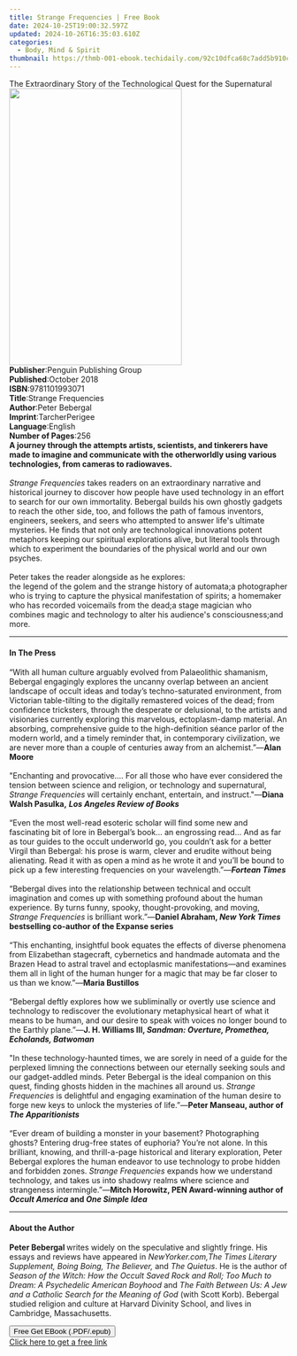 ```yaml
---
title: Strange Frequencies | Free Book
date: 2024-10-25T19:00:32.597Z
updated: 2024-10-26T16:35:03.610Z
categories:
  - Body, Mind & Spirit
thumbnail: https://thmb-001-ebook.techidaily.com/92c10dfca68c7add5b910c94a73cdfa7f84bd3b4e393a136dd4bd7481456022f.jpg
---
```

<main id="book-container">
  <div class="flex flex-col">
    <div class="book-brief flex-1 py-6 px-4 sm:p-6 md:py-10 md:px-8">
      <!-- brief-->
      <div class="book-brief-main">
        The Extraordinary Story of the Technological Quest for the Supernatural
      </div>
    </div>
    <div
      class="book-meta-info flex-1 grid gap-4 col-start-1 col-end-3 row-start-1 sm:mb-6 sm:grid-cols-4 lg:gap-6 lg:col-start-2 lg:row-end-6 lg:row-span-6 lg:mb-0"
    >
      <div
        class="book-meta-info-left place-content-center mt-4 p-4 text-sm leading-6 col-start-2 col-span-2 dark:text-slate-400"
      >
        <img
          class="w-full h-500 object-cover rounded-lg sm:h-255 sm:col-span-2 lg:col-span-full"
          src="https://img-001-ebook.techidaily.com/4b2ad57624960247dd539f576fbe00899f2f5144969e6f8fda281f27558555e9.jpg"
          alt=""
          width="312"
          height="500"
        />
      </div>
      <div
        class="book-meta-info-right mt-2 col-start-1 row-start-2 col-span-3 self-center"
      >
        <!-- meta data  -->
        <div class="flex flex-col px-4 md:px-8">
          <div class="flex-1">
            <strong>Publisher</strong>:<span class="px-2"
              >Penguin Publishing Group</span
            >
          </div>
          <div class="flex-1">
            <strong>Published</strong>:<span class="px-2">October 2018</span>
          </div>
          <div class="flex-1">
            <strong>ISBN</strong>:<span class="px-2">9781101993071</span>
          </div>
          <div class="flex-1">
            <strong>Title</strong>:<span class="px-2">Strange Frequencies</span>
          </div>
          <div class="flex-1">
            <strong>Author</strong>:<span class="px-2">Peter Bebergal</span>
          </div>
          <div class="flex-1">
            <strong>Imprint</strong>:<span class="px-2">TarcherPerigee</span>
          </div>
          <div class="flex-1">
            <strong>Language</strong>:<span class="px-2">English</span>
          </div>
          <div class="flex-1">
            <strong>Number of Pages</strong>:<span class="px-2">256</span>
          </div>
        </div>
      </div>
    </div>
    <div class="book-description flex-1 py-6 px-4 sm:p-6 md:py-10 md:px-8">
      <div class="book-description-main">
        <div accordion-content="" id="description">
          <b
            >A journey through the attempts artists, scientists, and tinkerers
            have made to imagine and communicate with the otherworldly using
            various technologies, from cameras to radiowaves.</b
          ><br /><br /><i>Strange Frequencies</i> takes readers on an
          extraordinary narrative and historical journey to discover how people
          have used technology in an effort to search for our own immortality.
          Bebergal builds his own ghostly gadgets to reach the other side, too,
          and follows the path of famous inventors, engineers, seekers, and
          seers who attempted to answer life's ultimate mysteries. He finds that
          not only are technological innovations potent metaphors keeping our
          spiritual explorations alive, but literal tools through which to
          experiment the boundaries of the physical world and our own
          psyches.<br /><br />Peter takes the reader alongside as he
          explores:<br />the legend of the golem and the strange history of
          automata;a photographer who is trying to capture the physical
          manifestation of spirits; a homemaker who has recorded voicemails from
          the dead;a stage magician who combines magic and technology to alter
          his audience's consciousness;and more.
        </div>
        <div class="accordion-fader"></div>
      </div>
    </div>
    <div class="book-excerpts flex-1 py-6 px-4 sm:p-6 md:py-10 md:px-8">
      <!-- excerpts-->
      <div class="book-excerpts-main">
        <hr />
        <h4 class="placeholder placeholder-heading">
          <span>In The Press</span>
        </h4>
        <p>
          “With all human culture arguably evolved from Palaeolithic shamanism,
          Bebergal engagingly explores the uncanny overlap between an ancient
          landscape of occult ideas and today’s techno-saturated environment,
          from Victorian table-tilting to the digitally remastered voices of the
          dead; from confidence tricksters, through the desperate or delusional,
          to the artists and visionaries currently exploring this marvelous,
          ectoplasm-damp material. An absorbing, comprehensive guide to the
          high-definition séance parlor of the modern world, and a timely
          reminder that, in contemporary civilization, we are never more than a
          couple of centuries away from an alchemist.”—<b>Alan Moore</b
          ><br /><br />"Enchanting and provocative....&nbsp;For all those who
          have ever considered the tension between science and religion, or
          technology and supernatural, <i>Strange Frequencies</i> will certainly
          enchant, entertain, and instruct."—<b>Diana Walsh Pasulka,</b>
          <i><b>Los Angeles Review of Books</b></i
          ><br /><br />“Even the most well-read esoteric scholar will find some
          new and fascinating bit of lore in Bebergal’s book… an engrossing
          read… And as far as tour guides to the occult underworld go, you
          couldn’t ask for a better Virgil than Bebergal: his prose is warm,
          clever and erudite without being alienating. Read it with as open a
          mind as he wrote it and you’ll be bound to pick up a few interesting
          frequencies on your wavelength.”—<b><i>Fortean Times</i></b
          ><br /><br />“Bebergal dives into the relationship between technical
          and occult imagination and comes up with something profound about the
          human experience. By turns funny, spooky, thought-provoking, and
          moving, <i>Strange Frequencies</i> is brilliant work.”—<b
            >Daniel Abraham,
            <b
              ><i>New York Times</i> bestselling co-author of&nbsp;the Expanse
              series<br /><br /></b></b
          >“This enchanting, insightful book equates the effects of diverse
          phenomena from Elizabethan stagecraft, cybernetics and handmade
          automata and the Brazen Head to astral travel and ectoplasmic
          manifestations—and examines them all in light of the human hunger for
          a magic that may be far closer to us than we know.”—<b
            >Maria Bustillos</b
          ><br /><br />“Bebergal deftly explores how we subliminally or overtly
          use science and technology to rediscover the evolutionary metaphysical
          heart of what it means to be human, and our desire to speak with
          voices no longer bound to the Earthly plane.”—<b
            >J. H. Williams III,
            <i>Sandman: Overture, Promethea, Echolands, Batwoman</i></b
          ><br /><br />"In these technology-haunted times, we are sorely in need
          of a guide for the perplexed limning the connections between our
          eternally seeking souls and our gadget-addled minds. Peter Bebergal is
          the ideal companion on this quest, finding ghosts hidden in the
          machines all around us. <i>Strange Frequencies</i> is delightful and
          engaging examination of the human desire to forge new keys to unlock
          the mysteries of life.”—<b
            >Peter Manseau, author of <i>The Apparitionists</i></b
          ><br /><br />“Ever dream of building a monster in your basement?
          Photographing ghosts? Entering drug-free states of euphoria? You’re
          not alone. In this brilliant, knowing, and thrill-a-page historical
          and literary exploration, Peter Bebergal explores the human endeavor
          to use technology to probe hidden and forbidden zones.
          <i>Strange Frequencies</i> expands how we understand technology, and
          takes us into shadowy realms where science and strangeness
          intermingle.”—<b
            >Mitch&nbsp;Horowitz, PEN Award-winning author of
            <i>Occult America</i> and <i>One Simple Idea</i></b
          >
        </p>
      </div>
    </div>
    <div class="book-about-author flex-1 py-6 px-4 sm:p-6 md:py-10 md:px-8">
      <!-- about author-->
      <div class="book-main-author-main">
        <hr />
        <h4 class="placeholder placeholder-heading">
          <span>About the Author</span>
        </h4>
        <p>
          <b>Peter Bebergal </b>writes widely on the speculative and slightly
          fringe. His essays and reviews have appeared in
          <i
            >NewYorker.com,The Times Literary Supplement, Boing Boing, The
            Believer, </i
          >and<i> The Quietus</i>. He is the author of
          <i
            >Season of the Witch: How the Occult Saved Rock and Roll; Too Much
            to Dream: A Psychedelic American Boyhood</i
          >
          and
          <i
            >The Faith Between Us: A Jew and a Catholic Search for the Meaning
            of God </i
          >(with Scott Korb). Bebergal studied religion and culture at Harvard
          Divinity School, and lives in Cambridge, Massachusetts.
        </p>
      </div>
    </div>
    <div class="book-free-get flex-1 py-6 px-4 sm:p-6 md:py-10 md:px-8">
      <button
        id="btn-free-get"
        class="bg-blue-500 hover:bg-blue-700 text-white font-bold py-2 px-4 rounded"
      >
        Free Get EBook (.PDF/.epub)
      </button>
      <div id="countdown-display" class="px-2 text-lg mt-2"></div>
      <a
        id="free-link"
        class="hidden bg-blue-500 hover:bg-blue-700 text-white font-bold py-2 px-4 rounded"
        href="https://www.ebooks.com/en-us/book/96059395/strange-frequencies/peter-bebergal/"
        target="_blank"
        >Click here to get a free link</a
      >
    </div>
    <script>
      let countdownTime = 0;
      let countdownInterval = null;
      document
        .getElementById('btn-free-get')
        .addEventListener('click', startCountdown);
      function startCountdown() {
        countdownTime = new Date().getTime() + 60000 * 3;
        countdownInterval = setInterval(updateCountdown, 1000);
        document.getElementById('btn-free-get').disabled = true;
        document
          .getElementById('btn-free-get')
          .classList.add('bg-gray-500', 'cursor-not-allowed');
      }
      function updateCountdown() {
        let currentTime = new Date().getTime();
        let timeLeft = countdownTime - currentTime;
        let secondsLeft = Math.floor(timeLeft / 1000);
        document.getElementById('countdown-display').innerHTML =
          `Remaining time: ${secondsLeft} seconds.`;
        if (secondsLeft <= 0) {
          clearInterval(countdownInterval);
          document.getElementById('btn-free-get').classList.add('hidden');
          document.getElementById('free-link').classList.remove('hidden');
          document.getElementById('countdown-display').innerHTML = '';
        }
      }
    </script>
  </div>
</main>

<ins class="adsbygoogle"
      style="display:block"
      data-ad-client="ca-pub-7571918770474297"
      data-ad-slot="8358498916"
      data-ad-format="auto"
      data-full-width-responsive="true"></ins>
    